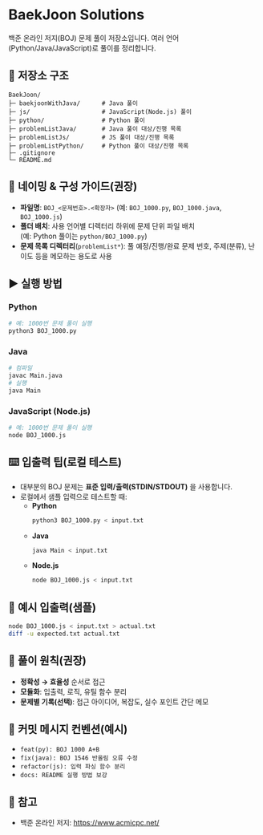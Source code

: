 # BaekJoon Solutions

백준 온라인 저지(BOJ) 문제 풀이 저장소입니다. 여러 언어(Python/Java/JavaScript)로 풀이를 정리합니다.

## 📁 저장소 구조

```text
BaekJoon/
├─ baekjoonWithJava/      # Java 풀이
├─ js/                    # JavaScript(Node.js) 풀이
├─ python/                # Python 풀이
├─ problemListJava/       # Java 풀이 대상/진행 목록
├─ problemListJs/         # JS 풀이 대상/진행 목록
├─ problemListPython/     # Python 풀이 대상/진행 목록
├─ .gitignore
└─ README.md
```
## 🧭 네이밍 & 구성 가이드(권장)

- **파일명**: `BOJ_<문제번호>.<확장자>` (예: `BOJ_1000.py`, `BOJ_1000.java`, `BOJ_1000.js`)
- **폴더 배치**: 사용 언어별 디렉터리 하위에 문제 단위 파일 배치  
  (예: Python 풀이는 `python/BOJ_1000.py`)
- **문제 목록 디렉터리**(`problemList*`): 풀 예정/진행/완료 문제 번호, 주제(분류), 난이도 등을 메모하는 용도로 사용

## ▶️ 실행 방법

### Python
```bash
# 예: 1000번 문제 풀이 실행
python3 BOJ_1000.py
```

### Java
```bash
# 컴파일
javac Main.java
# 실행
java Main
```

### JavaScript (Node.js)
```bash
# 예: 1000번 문제 풀이 실행
node BOJ_1000.js
```

## ⌨️ 입출력 팁(로컬 테스트)

- 대부분의 BOJ 문제는 **표준 입력/출력(STDIN/STDOUT)** 을 사용합니다.
- 로컬에서 샘플 입력으로 테스트할 때:
  - **Python**
    ```bash
    python3 BOJ_1000.py < input.txt
    ```
  - **Java**
    ```bash
    java Main < input.txt
    ```
  - **Node.js**
    ```bash
    node BOJ_1000.js < input.txt
    ```

## 🧪 예시 입출력(샘플)

```bash
node BOJ_1000.js < input.txt > actual.txt
diff -u expected.txt actual.txt
```

## 🧠 풀이 원칙(권장)

- **정확성 → 효율성** 순서로 접근  
- **모듈화**: 입출력, 로직, 유틸 함수 분리  
- **문제별 기록(선택)**: 접근 아이디어, 복잡도, 실수 포인트 간단 메모

## 📌 커밋 메시지 컨벤션(예시)

- `feat(py): BOJ 1000 A+B`
- `fix(java): BOJ 1546 반올림 오류 수정`
- `refactor(js): 입력 파싱 함수 분리`
- `docs: README 실행 방법 보강`

## 🔗 참고

- 백준 온라인 저지: https://www.acmicpc.net/
